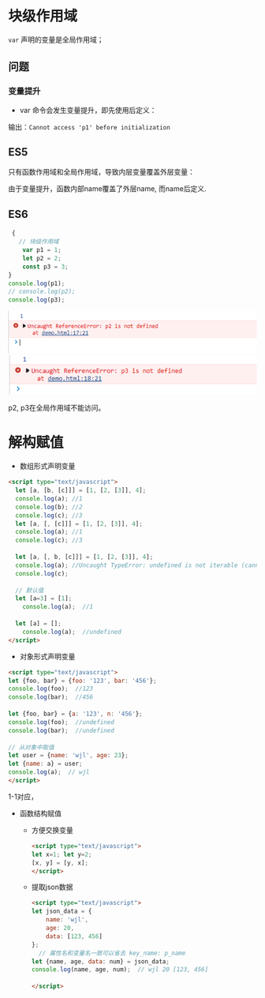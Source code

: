 # 块级作用域

`var`  声明的变量是全局作用域；

## 问题

### 变量提升

- var 命令会发生变量提升，即先使用后定义：

<script type="text/javascript">
{
    console.log(p1);
}
var p1 = 2;

输出： `undefined`

- let，const：

<script type="text/javascript">
{
    console.log(p1);
}
let p1 = 2;
</script>

输出：`Cannot access 'p1' before initialization`

## ES5

只有函数作用域和全局作用域，导致内层变量覆盖外层变量：

<script type="text/javascript">
var name = 'wjl';
var demo = () => {
    console.log(name); // undefined
    var name = 'test'; 
    console.log(name); // test
}
demo();
</script>

由于变量提升，函数内部name覆盖了外层name, 而name后定义.

## ES6

```javascript
 {
   // 块级作用域
	var p1 = 1;
	let p2 = 2;
	const p3 = 3;
}
console.log(p1);
// console.log(p2);
console.log(p3);
```

![image-20220813220546143](assets/image-20220813220546143.png)![image-20220813220555731](assets/image-20220813220555731.png)

p2, p3在全局作用域不能访问。

# 解构赋值

- 数组形式声明变量

```html
<script type="text/javascript">
  let [a, [b, [c]]] = [1, [2, [3]], 4];
  console.log(a); //1
  console.log(b); //2
  console.log(c); //3
  let [a, [, [c]]] = [1, [2, [3]], 4];
  console.log(a); //1
  console.log(c); //3

  let [a, [, b, [c]]] = [1, [2, [3]], 4];
  console.log(a); //Uncaught TypeError: undefined is not iterable (cannot read property Symbol(Symbol.iterator))
  console.log(c); 

  // 默认值
  let [a=3] = [1];
	console.log(a);  //1

  let [a] = [];
	console.log(a);  //undefined
</script>
```

- 对象形式声明变量

```html
<script type="text/javascript">
let {foo, bar} = {foo: '123', bar: '456'};
console.log(foo);  //123
console.log(bar);  //456
  
let {foo, bar} = {a: '123', n: '456'};
console.log(foo);  //undefined
console.log(bar);  //undefined
 
// 从对象中取值
let user = {name: 'wjl', age: 23};
let {name: a} = user;
console.log(a);  // wjl
</script>
```

1-1对应，

- 函数结构赋值

  - 方便交换变量

    ```html
    <script type="text/javascript">
    let x=1; let y=2;
    [x, y] = [y, x];
    </script>
    ```

  - 提取json数据

    ```html
    <script type="text/javascript">
    let json_data = {
        name: 'wjl',
        age: 20,
        data: [123, 456]
    };
      // 属性名和变量名一致可以省去 key_name: p_name 
    let {name, age, data: num} = json_data;
    console.log(name, age, num);  // wjl 20 [123, 456]
    
    </script>
    ```

    

